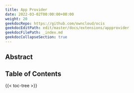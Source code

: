 ```yaml
---
title: App Provider
date: 2022-03-02T00:00:00+00:00
weight: 20
geekdocRepo: https://github.com/owncloud/ocis
geekdocEditPath: edit/master/docs/extensions/appprovider
geekdocFilePath: _index.md
geekdocCollapseSection: true
---
```


## Abstract


## Table of Contents

{{< toc-tree >}}
